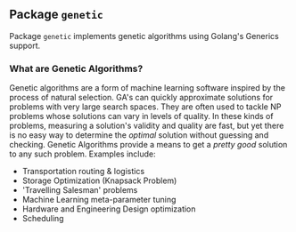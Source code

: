 ## Package `genetic`

Package `genetic` implements genetic algorithms using Golang's Generics support.

### What are Genetic Algorithms?

Genetic algorithms are a form of machine learning software inspired by the process of natural selection. GA's can quickly approximate solutions for problems with very large search spaces. They are often used to tackle NP problems whose solutions can vary in levels of quality. In these kinds of problems, measuring a solution's validity and quality are fast, but yet there is no easy way to determine the _optimal_ solution without guessing and checking. Genetic Algorithms provide a means to get a _pretty good_ solution to any such problem. Examples include:

- Transportation routing & logistics
- Storage Optimization (Knapsack Problem)
- 'Travelling Salesman' problems
- Machine Learning meta-parameter tuning
- Hardware and Engineering Design optimization
- Scheduling
